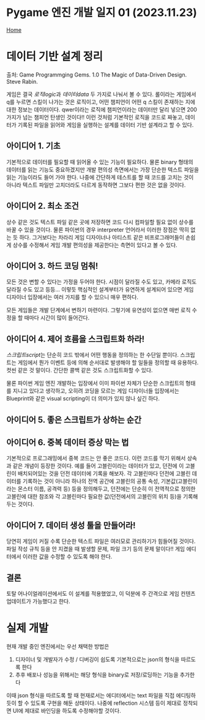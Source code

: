 # Pygame 엔진 개발 일지 01 (2023.11.23)

[Home](/)

# 데이터 기반 설계 정리

출처: Game Programmging Gems. 1.0 The Magic of Data-Driven Design. Steve Rabin.

게임은 결국 *로직logic*과 *데이터data* 두 가지로 나눠서 볼 수 있다. 롤이라는 게임에서 q를 누르면 스킬이 나가는 것은 로직이고, 어떤 챔피언이 어떤 q 스킬이 존재하는 지에 대한 정보는 데이터이다. qwer이라는 로직에 챔피언이라는 데이터만 달리 넣으면 200 가지가 넘는 챔피언 탄생인 것이다!! 이런 것처럼 기본적인 로직을 코드로 짜놓고, 데이터가 기록된 파일을 읽어와 게임을 실행하는 설계를 데이터 기반 설계라고 할 수 있다.

## 아이디어 1. 기초

기본적으로 데이터를 필요할 때 읽어올 수 있는 기능이 필요하다. 물론 binary 형태의 데이터를 읽는 기능도 중요하겠지만 개발 편의성 측면에서는 가장 단순한 텍스트 파일을 읽는 기능이라도 들어 가야 한다. 나중에 간단하게 테스트를 할 때 코드를 고치는 것이 아니라 텍스트 파일만 고치더라도 다르게 동작하면 그보다 편한 것은 없을 것이다.

## 아이디어 2. 최소 조건

상수 같은 것도 텍스트 파일 같은 곳에 저장하면 코드 다시 컴파일할 필요 없이 상수를 바꿀 수 있을 것이다. 물론 파이썬의 경우 interpreter 언어라서 이러한 장점은 딱히 없는 듯 하다. 그거보다는 차라리 게임 디자이너나 아티스트 같은 비프로그래머들이 손쉽게 상수를 수정해서 게임 개발 편의성을 제공한다는 측면이 있다고 볼 수 있다.

## 아이디어 3. 하드 코딩 멈춰!

모든 것은 변할 수 있다는 가정을 두어야 한다. 시점이 달라질 수도 있고, 카메라 로직도 달라질 수도 있고 등등... 이렇듯 핵심적인 설계부터가 유연하게 설계되어 있으면 게임 디자이너 입장에서는 여러 가지를 할 수 있으니 매우 편하다.

모든 게임들은 개발 단계에서 변하기 마련이다. 그렇기에 유연성이 없으면 매번 로직 수정을 할 때마다 시간이 많이 들어간다.

## 아이디어 4. 제어 흐름을 스크립트화 하라!

*스크립트script*는 단순히 코드 밖에서 어떤 행동을 정의하는 한 수단일 뿐이다. 스크립트는 게임에서 뭔가 이벤트 등에 의해 순서대로 발생해야 할 일들을 정의할 때 유용하다. 컷씬 같은 것 말이다. 간단한 콜백 같은 것도 스크립트화할 수 있다.

물론 파이썬 게임 엔진 개발하는 입장에서 이미 파이썬 자체가 단순한 스크립트의 형태를 지니고 있다고 생각하고, 오히려 코딩을 모르는 게임 디자이너들 입장에서는 Blueprint와 같은 visual scripting이 더 의미가 있지 않나 싶긴 하다.

## 아이디어 5. 좋은 스크립트가 상하는 순간

## 아이디어 6. 중복 데이터 증상 막는 법

기본적으로 프로그래밍에서 중복 코드는 안 좋은 코드다. 이런 코드를 막기 위해서 상속과 같은 개념이 등장한 것이다. 예를 들어 고블린이라는 데이터가 있고, 던전에 이 고블린이 배치되어있는 것을 던전 데이터에 기록을 해보자. 각 고블린마다 던전에 고블린 데이터를 기록하는 것이 아니라 하나의 전역 공간에 고블린의 공통 속성, 기본값(고블린이라는 몬스터 이름, 공격력 등) 등을 정의해두고, 던전에는 단순히 이 전역적으로 정의한 고블린에 대한 참조와 각 고블린마다 필요한 값(던전에서의 고블린의 위치 등)을 기록해두는 것이다.

## 아이디어 7. 데이터 생성 툴을 만들어라!

당연히 게임이 커질 수록 단순한 텍스트 파일은 여러모로 관리하기가 힘들어질 것이다. 파일 작성 규칙 등을 안 지켰을 때 발생할 문제, 파일 크기 등의 문제 말이다!! 게임 에디터에서 이러한 값을 수정할 수 있도록 해야 한다.

## 결론

토탈 어나이얼레이션에서도 이 설계를 적용했었고, 이 덕분에 주 간격으로 게임 컨텐츠 업데이트가 가능했다고 한다.

# 실제 개발

현재 개발 중인 엔진에서는 우선 채택한 방법은

1. 디자이너 및 개발자가 수정 / 디버깅이 쉽도록 기본적으로는 json의 형식을 따르도록 한다
2. 추후 배포나 성능을 위해서는 해당 형식을 binary로 저장/로딩하는 기능을 추가한다

이때 json 형식을 따르도록 할 때 현재로서는 에디터에서는 text 파일을 직접 에디팅하듯이 할 수 있도록 구현을 해둔 상태이다. 나중에 reflection 시스템 등이 제대로 정착되면 UI에 제대로 바인딩을 하도록 수정해야할 것이다.